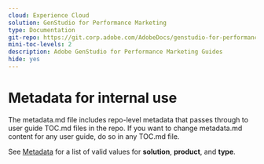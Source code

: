```yaml
---
cloud: Experience Cloud
solution: GenStudio for Performance Marketing
type: Documentation
git-repo: https://git.corp.adobe.com/AdobeDocs/genstudio-for-performance-marketing.en
mini-toc-levels: 2
description: Adobe GenStudio for Performance Marketing Guides
hide: yes
---
```


# Metadata for internal use

The metadata.md file includes repo-level metadata that passes through to user guide TOC.md files in the repo. If you want to change metadata.md content for any user guide, do so in any TOC.md file.

See [Metadata](https://experienceleague.adobe.com/docs/authoring-guide-exl/using/editing/user-guide-setup/metadata.html) for a list of valid values for **solution**, **product**, and **type**.
